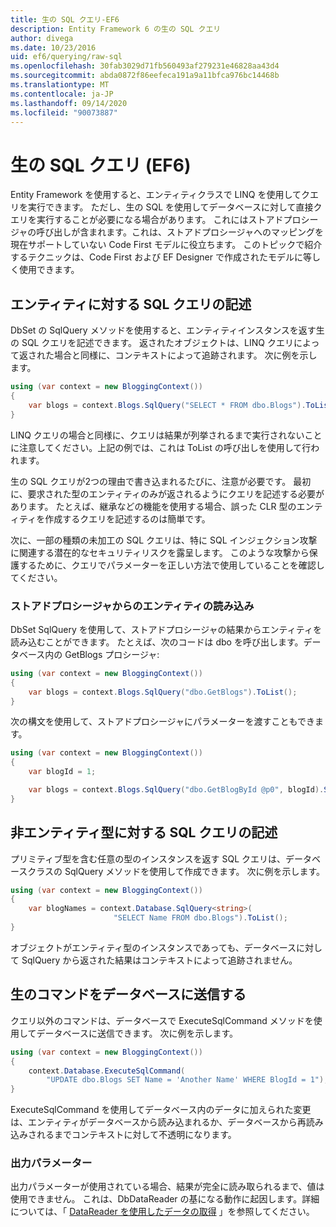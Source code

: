 ```yaml
---
title: 生の SQL クエリ-EF6
description: Entity Framework 6 の生の SQL クエリ
author: divega
ms.date: 10/23/2016
uid: ef6/querying/raw-sql
ms.openlocfilehash: 30fab3029d71fb560493af279231e46828aa43d4
ms.sourcegitcommit: abda0872f86eefeca191a9a11bfca976bc14468b
ms.translationtype: MT
ms.contentlocale: ja-JP
ms.lasthandoff: 09/14/2020
ms.locfileid: "90073887"
---
```

# <a name="raw-sql-queries-ef6"></a>生の SQL クエリ (EF6)

Entity Framework を使用すると、エンティティクラスで LINQ を使用してクエリを実行できます。 ただし、生の SQL を使用してデータベースに対して直接クエリを実行することが必要になる場合があります。 これにはストアドプロシージャの呼び出しが含まれます。これは、ストアドプロシージャへのマッピングを現在サポートしていない Code First モデルに役立ちます。 このトピックで紹介するテクニックは、Code First および EF Designer で作成されたモデルに等しく使用できます。  

## <a name="writing-sql-queries-for-entities"></a>エンティティに対する SQL クエリの記述  

DbSet の SqlQuery メソッドを使用すると、エンティティインスタンスを返す生の SQL クエリを記述できます。 返されたオブジェクトは、LINQ クエリによって返された場合と同様に、コンテキストによって追跡されます。 次に例を示します。  

``` csharp  
using (var context = new BloggingContext())
{
    var blogs = context.Blogs.SqlQuery("SELECT * FROM dbo.Blogs").ToList();
}
```  

LINQ クエリの場合と同様に、クエリは結果が列挙されるまで実行されないことに注意してください。上記の例では、これは ToList の呼び出しを使用して行われます。  

生の SQL クエリが2つの理由で書き込まれるたびに、注意が必要です。 最初に、要求された型のエンティティのみが返されるようにクエリを記述する必要があります。 たとえば、継承などの機能を使用する場合、誤った CLR 型のエンティティを作成するクエリを記述するのは簡単です。  

次に、一部の種類の未加工の SQL クエリは、特に SQL インジェクション攻撃に関連する潜在的なセキュリティリスクを露呈します。 このような攻撃から保護するために、クエリでパラメーターを正しい方法で使用していることを確認してください。  

### <a name="loading-entities-from-stored-procedures"></a>ストアドプロシージャからのエンティティの読み込み  

DbSet SqlQuery を使用して、ストアドプロシージャの結果からエンティティを読み込むことができます。 たとえば、次のコードは dbo を呼び出します。データベース内の GetBlogs プロシージャ:  

``` csharp
using (var context = new BloggingContext())
{
    var blogs = context.Blogs.SqlQuery("dbo.GetBlogs").ToList();
}
```  

次の構文を使用して、ストアドプロシージャにパラメーターを渡すこともできます。  

``` csharp
using (var context = new BloggingContext())
{
    var blogId = 1;

    var blogs = context.Blogs.SqlQuery("dbo.GetBlogById @p0", blogId).Single();
}
```  

## <a name="writing-sql-queries-for-non-entity-types"></a>非エンティティ型に対する SQL クエリの記述  

プリミティブ型を含む任意の型のインスタンスを返す SQL クエリは、データベースクラスの SqlQuery メソッドを使用して作成できます。 次に例を示します。  

``` csharp
using (var context = new BloggingContext())
{
    var blogNames = context.Database.SqlQuery<string>(
                       "SELECT Name FROM dbo.Blogs").ToList();
}
```  

オブジェクトがエンティティ型のインスタンスであっても、データベースに対して SqlQuery から返された結果はコンテキストによって追跡されません。  

## <a name="sending-raw-commands-to-the-database"></a>生のコマンドをデータベースに送信する  

クエリ以外のコマンドは、データベースで ExecuteSqlCommand メソッドを使用してデータベースに送信できます。 次に例を示します。  

``` csharp
using (var context = new BloggingContext())
{
    context.Database.ExecuteSqlCommand(
        "UPDATE dbo.Blogs SET Name = 'Another Name' WHERE BlogId = 1");
}
```  

ExecuteSqlCommand を使用してデータベース内のデータに加えられた変更は、エンティティがデータベースから読み込まれるか、データベースから再読み込みされるまでコンテキストに対して不透明になります。  

### <a name="output-parameters"></a>出力パラメーター  

出力パラメーターが使用されている場合、結果が完全に読み取られるまで、値は使用できません。 これは、DbDataReader の基になる動作に起因します。詳細については、「 [DataReader を使用したデータの取得](https://go.microsoft.com/fwlink/?LinkID=398589) 」を参照してください。  
